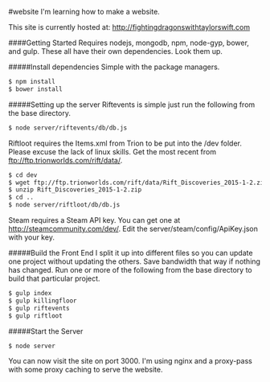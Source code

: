 #website
I'm learning how to make a website. 

This site is currently hosted at: http://fightingdragonswithtaylorswift.com


####Getting Started
Requires nodejs, mongodb, npm, node-gyp, bower, and gulp. These all have their own dependencies. Look them up.

#####Install dependencies
Simple with the package managers.
```bash
$ npm install
$ bower install
```

#####Setting up the server
Riftevents is simple just run the following from the base directory. 
```bash
$ node server/riftevents/db/db.js
```

Riftloot requires the Items.xml from Trion to be put into the /dev folder. Please excuse the lack of linux skills. Get the most recent from ftp://ftp.trionworlds.com/rift/data/.

```bash
$ cd dev
$ wget ftp://ftp.trionworlds.com/rift/data/Rift_Discoveries_2015-1-2.zip
$ unzip Rift_Discoveries_2015-1-2.zip
$ cd ..
$ node server/riftloot/db/db.js
```

Steam requires a Steam API key. You can get one at http://steamcommunity.com/dev/. Edit the server/steam/config/ApiKey.json with your key.

#####Build the Front End
I split it up into different files so you can update one project without updating the others. Save bandwidth that way if nothing has changed. Run one or more of the following from the base directory to build that particular project.
```bash
$ gulp index
$ gulp killingfloor
$ gulp riftevents
$ gulp riftloot
```

#####Start the Server
```bash
$ node server
```
You can now visit the site on port 3000. I'm using nginx and a proxy-pass with some proxy caching to serve the website.